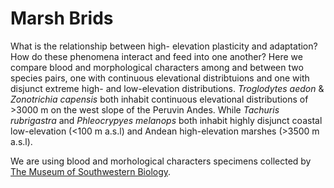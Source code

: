 # Marsh Brids

What is the relationship between high- elevation plasticity and adaptation? How do these phenomena interact and feed into one another? Here we compare blood and morphological characters among and between two species pairs, one with continuous elevational distribtuions and one with disjunct extreme high- and low-elevation distributions. *Troglodytes aedon* & *Zonotrichia capensis* both inhabit continuous elevational distributions of >3000 m on the west slope of the Peruvin Andes. While *Tachuris rubrigastra* and *Phleocrypyes melanops* both inhabit highly disjunct coastal low-elevation (<100 m a.s.l) and Andean high-elevation marshes (>3500 m a.s.l).

We are using blood and morhological characters specimens collected by <a href="http://www.msb.unm.edu/" target="_blank">The Museum of Southwestern Biology</a>.
